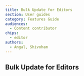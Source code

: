 ```yaml
---
title: Bulk Update for Editors
section: User guides
category: Features Guide
audiences:
  - Content contributor
chips:
  - editor
authors:
  - Angal, Shivoham
---
```


## Bulk Update for Editors
